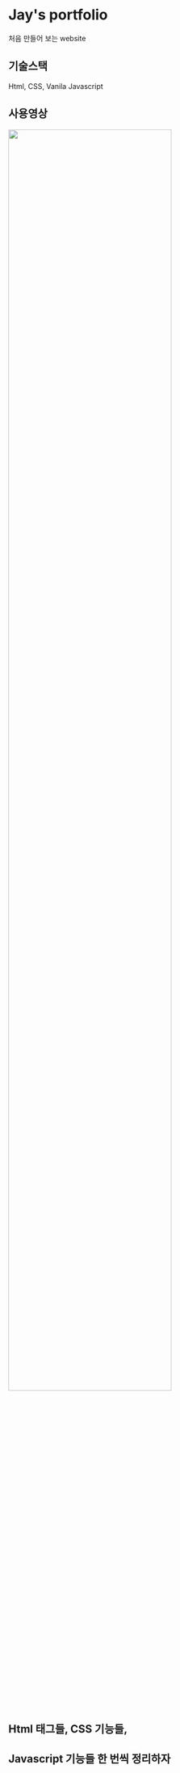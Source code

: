 # Jay's portfolio

처음 만들어 보는 website


## 기술스택
Html, CSS,  Vanila Javascript

## 사용영상
<img width="80%" src="https://user-images.githubusercontent.com/77037051/127103085-fecf2a42-51a4-4a3a-9ffb-434c5cffc71e.gif"/>

## Html 태그들, CSS 기능들,
## Javascript 기능들 한 번씩 정리하자
